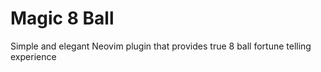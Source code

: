 # Magic 8 Ball
Simple and elegant Neovim plugin that provides true 8 ball fortune telling
experience
